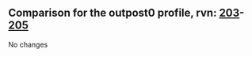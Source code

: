 ## Comparison for the outpost0 profile, rvn: [203](https://github.com/PRO100KatYT/FortniteProfileRevisions/tree/main/profiles/outpost0/203%20outpost0.json)-[205](https://github.com/PRO100KatYT/FortniteProfileRevisions/tree/main/profiles/outpost0/205%20outpost0.json)

No changes
